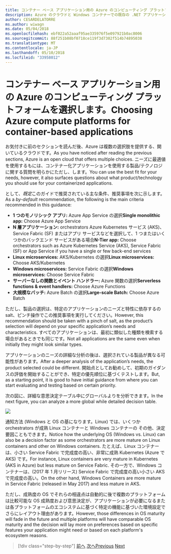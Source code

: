 ```yaml
---
title: コンテナー ベース アプリケーション用の Azure のコンピューティング プラットフォームを選択します。
description: Azure のクラウドと Windows コンテナーでの既存の .NET アプリケーションを最新化 |コンテナー ベース アプリケーション用の Azure のコンピューティング プラットフォームを選択します。
author: CESARDELATORRE
ms.author: wiwagn
ms.date: 05/04/2018
ms.openlocfilehash: ebf022a52aaaf95ae335976f5e097921b0ac8006
ms.sourcegitcommit: 88f251b08bf0718ce119f3d7302f514b74895038
ms.translationtype: MT
ms.contentlocale: ja-JP
ms.lasthandoff: 05/10/2018
ms.locfileid: "33958012"
---
```

# <a name="choosing-azure-compute-platforms-for-container-based-applications"></a><span data-ttu-id="d62ef-103">コンテナー ベース アプリケーション用の Azure のコンピューティング プラットフォームを選択します。</span><span class="sxs-lookup"><span data-stu-id="d62ef-103">Choosing Azure compute platforms for container-based applications</span></span>

<span data-ttu-id="d62ef-104">お気付きに前のセクションを読んだ後、Azure は複数の選択肢を提供する、開いているクラウドです。</span><span class="sxs-lookup"><span data-stu-id="d62ef-104">As you have noticed after reading the previous sections, Azure is an open cloud that offers multiple choices.</span></span> <span data-ttu-id="d62ef-105">ニーズに最適値を使用するもには、コンテナー化アプリケーションを使用する製品/テクノロジに関する質問を明らかにただし、します。</span><span class="sxs-lookup"><span data-stu-id="d62ef-105">You can use the best fit for your needs, however, it also surfaces questions about what product/technology you should use for your containerized applications.</span></span>

<span data-ttu-id="d62ef-106">として、*既定*このガイドで推奨されている主な条件、推奨事項を次に示します。</span><span class="sxs-lookup"><span data-stu-id="d62ef-106">As a *by-default* recommendation, the following is the main criteria recommended in this guidance:</span></span>

  - <span data-ttu-id="d62ef-107">**1 つのモノリシック アプリ:** Azure App Service の選択</span><span class="sxs-lookup"><span data-stu-id="d62ef-107">**Single monolithic app:** Choose Azure App Service</span></span>
  - <span data-ttu-id="d62ef-108">**N 層アプリケーション:** orchestrators Azure Kubernetes サービス (AKS)、Service Fabric (SF) またはアプリ サービスなどを選択して、1 つまたはいくつかのバックエンド サービスがある場合</span><span class="sxs-lookup"><span data-stu-id="d62ef-108">**N-Tier app:** Choose orchestrators such as Azure Kubernetes Service (AKS), Service Fabric (SF) or App Service if you have a single or few back-end services</span></span>
  - <span data-ttu-id="d62ef-109">**Linux microservices:** AKS/Kubernetes の選択</span><span class="sxs-lookup"><span data-stu-id="d62ef-109">**Linux microservices:** Choose AKS/Kubernetes</span></span>
  - <span data-ttu-id="d62ef-110">**Windows microservices:** Service Fabric の選択</span><span class="sxs-lookup"><span data-stu-id="d62ef-110">**Windows microservices:** Choose Service Fabric</span></span>
  - <span data-ttu-id="d62ef-111">**サーバーなしの関数とイベント ハンドラー:** Azure 関数の選択</span><span class="sxs-lookup"><span data-stu-id="d62ef-111">**Serverless functions & event handlers:** Choose Azure Functions</span></span>
  - <span data-ttu-id="d62ef-112">**大規模なバッチ:** Azure Batch の選択</span><span class="sxs-lookup"><span data-stu-id="d62ef-112">**Large-scale Batch:** Choose Azure Batch</span></span>

<span data-ttu-id="d62ef-113">ただし、製品の選択は、特定のアプリケーションのニーズと特性に依存するの salt、ピンチ操作でこの推奨事項を実行してください。</span><span class="sxs-lookup"><span data-stu-id="d62ef-113">However, this recommendation should be taken with a pinch of salt, as the product’s selection will depend on your specific application’s needs and characteristics.</span></span> <span data-ttu-id="d62ef-114">すべてのアプリケーションは、最初に類似した種類を検索する場合があるときでも同じです。</span><span class="sxs-lookup"><span data-stu-id="d62ef-114">Not all applications are the same even when initially they might look similar types.</span></span>

<span data-ttu-id="d62ef-115">アプリケーションのニーズの詳細な分析の後は、選択されている製品が異なる可能性があります。</span><span class="sxs-lookup"><span data-stu-id="d62ef-115">After a deeper analysis of the application’s needs, the product selected could be different.</span></span> <span data-ttu-id="d62ef-116">開始点としてお勧めして、初期のガイダンスの評価を開始することができ、特定の優先順位に基づくテストします。</span><span class="sxs-lookup"><span data-stu-id="d62ef-116">But, as a starting point, it is good to have initial guidance from where you can start evaluating and testing based on certain priority.</span></span>

<span data-ttu-id="d62ef-117">次の図に、詳細な意思決定テーブル中にグローバルよりを分析できます。</span><span class="sxs-lookup"><span data-stu-id="d62ef-117">In the next figure, you can analyze a more global while detailed decision table.</span></span>

![](./media/image8.5.png)

<span data-ttu-id="d62ef-118">通知方法 (Windows と OS の基になります。Linux) では、いくつか orchestrators が成熟 Linux コンテナーと Windows コンテナーの その他、決定要因こともできます。</span><span class="sxs-lookup"><span data-stu-id="d62ef-118">Notice how the underlying OS (Windows vs. Linux) can also be a decision factor as some orchestrators are more mature on Linux containers and other on Windows containers.</span></span> <span data-ttu-id="d62ef-119">たとえば、Linux コンテナーは、小さい Service Fabric で完成度の高い、非常に成熟 Kubernetes (Azure で AKS) です。</span><span class="sxs-lookup"><span data-stu-id="d62ef-119">For instance, Linux containers are very mature in Kubernetes (AKS in Azure) but less mature on Service Fabric.</span></span> <span data-ttu-id="d62ef-120">その一方で、Windows コンテナーは、(2017 年 1 月リリース) Service Fabric で完成度の高い小さい AKS で完成度の高い。</span><span class="sxs-lookup"><span data-stu-id="d62ef-120">On the other hand, Windows Containers are more mature in Service Fabric (released in May 2017) and less mature in AKS.</span></span>

<span data-ttu-id="d62ef-121">ただし、成熟度の OS でそれらの相違点は自動的に後で複数のプラットフォームは比較可能な OS 成熟度および意思決定が、アプリケーションが必要になるまたは各プラットフォームのエコシステムに基づく特定の機能に基づいた環境設定でさらにレイアウト理由があります。</span><span class="sxs-lookup"><span data-stu-id="d62ef-121">However, those differences in OS maturity will fade in the future and multiple platforms will have comparable OS maturity and the decision will lay more on preferences based on specific features your application might need or based on each platform's ecosystem reasons.</span></span>


>[!div class="step-by-step"]
<span data-ttu-id="d62ef-122">[前へ](when-to-deploy-windows-containers-to-azure-container-service-kubernetes.md)
[次へ](build-resilient-services-ready-for-the-cloud-embrace-transient-failures-in-the-cloud.md)</span><span class="sxs-lookup"><span data-stu-id="d62ef-122">[Previous](when-to-deploy-windows-containers-to-azure-container-service-kubernetes.md)
[Next](build-resilient-services-ready-for-the-cloud-embrace-transient-failures-in-the-cloud.md)</span></span>
